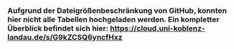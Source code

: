 ### Aufgrund der Dateigrößenbeschränkung von GitHub, konnten hier nicht alle Tabellen hochgeladen werden. Ein kompletter Überblick befindet sich hier: https://cloud.uni-koblenz-landau.de/s/G9kZCSQ6yncfHxz